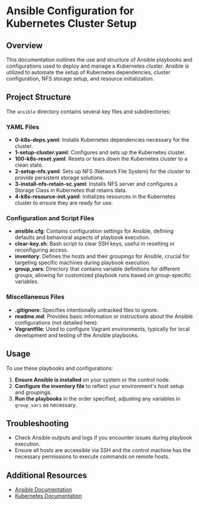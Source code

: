 
# Ansible Configuration for Kubernetes Cluster Setup

## Overview
This documentation outlines the use and structure of Ansible playbooks and configurations used to deploy and manage a Kubernetes cluster. Ansible is utilized to automate the setup of Kubernetes dependencies, cluster configuration, NFS storage setup, and resource initialization.

## Project Structure
The `ansible` directory contains several key files and subdirectories:

### YAML Files
- **0-k8s-deps.yaml**: Installs Kubernetes dependencies necessary for the cluster.
- **1-setup-cluster.yaml**: Configures and sets up the Kubernetes cluster.
- **100-k8s-reset.yaml**: Resets or tears down the Kubernetes cluster to a clean state.
- **2-setup-nfs.yaml**: Sets up NFS (Network File System) for the cluster to provide persistent storage solutions.
- **3-install-nfs-retain-sc.yaml**: Installs NFS server and configures a Storage Class in Kubernetes that retains data.
- **4-k8s-resource-init.yaml**: Initializes resources in the Kubernetes cluster to ensure they are ready for use.

### Configuration and Script Files
- **ansible.cfg**: Contains configuration settings for Ansible, defining defaults and behavioral aspects of playbook execution.
- **clear-key.sh**: Bash script to clear SSH keys, useful in resetting or reconfiguring access.
- **inventory**: Defines the hosts and their groupings for Ansible, crucial for targeting specific machines during playbook execution.
- **group_vars**: Directory that contains variable definitions for different groups, allowing for customized playbook runs based on group-specific variables.

### Miscellaneous Files
- **.gitignore**: Specifies intentionally untracked files to ignore.
- **readme.md**: Provides basic information or instructions about the Ansible configurations (not detailed here).
- **Vagrantfile**: Used to configure Vagrant environments, typically for local development and testing of the Ansible playbooks.

## Usage
To use these playbooks and configurations:
1. **Ensure Ansible is installed** on your system or the control node.
2. **Configure the inventory file** to reflect your environment's host setup and groupings.
3. **Run the playbooks** in the order specified, adjusting any variables in `group_vars` as necessary.

## Troubleshooting
- Check Ansible outputs and logs if you encounter issues during playbook execution.
- Ensure all hosts are accessible via SSH and the control machine has the necessary permissions to execute commands on remote hosts.

## Additional Resources
- [Ansible Documentation](https://docs.ansible.com/ansible/latest/index.html)
- [Kubernetes Documentation](https://kubernetes.io/docs/home/)
